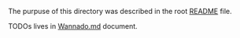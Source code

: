 The purpuse of this directory was described in the root [README](../README.md)
file.

TODOs lives in [Wannado.md](Wannado.md) document.
